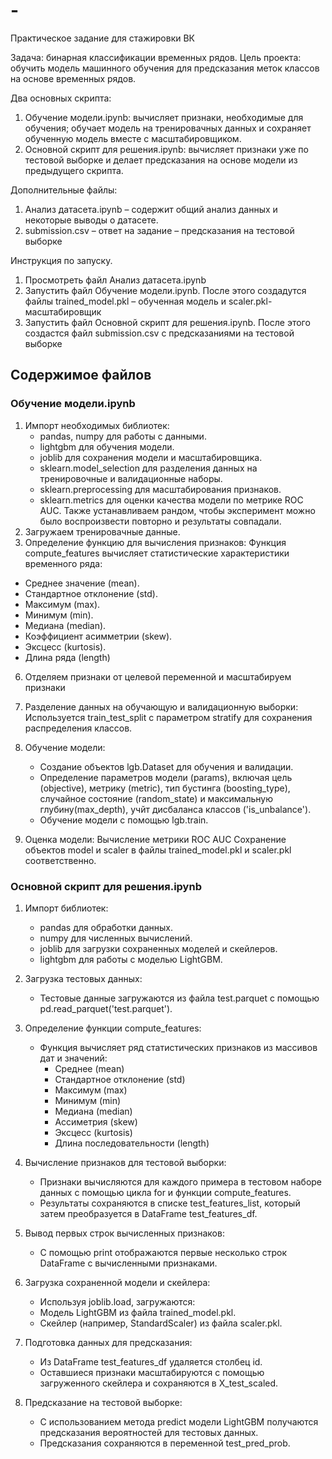 # -
Практическое задание для стажировки ВК

Задача: бинарная классификации временных рядов.
Цель проекта: обучить модель машинного обучения для предсказания меток классов на основе временных рядов.

Два основных скрипта:
1. Обучение модели.ipynb:  вычисляет признаки, необходимые для обучения; обучает модель на тренировачных данных и сохраняет обученную модель вместе с масштабировщиком.
2. Основной скрипт для решения.ipynb: вычисляет признаки уже по тестовой выборке и делает предсказания на основе модели из предыдущего скрипта.

Дополнительные файлы:
1.	Анализ датасета.ipynb – содержит общий анализ данных и некоторые выводы о датасете.
2.	submission.csv – ответ на задание – предсказания на тестовой выборке

Инструкция по запуску.
1.	Просмотреть файл Анализ датасета.ipynb
2.	Запустить файл Обучение модели.ipynb. После этого создадутся файлы trained_model.pkl – обученная модель и scaler.pkl-масштабировщик
3.	Запустить файл Основной скрипт для решения.ipynb. После этого создастся файл submission.csv с предсказаниями на тестовой выборке 


## Содержимое файлов

### Обучение модели.ipynb

1. Импорт необходимых библиотек:
   - pandas, numpy для работы с данными.
   - lightgbm для обучения модели.
   - joblib для сохранения модели и масштабировщика.
   - sklearn.model_selection для разделения данных на тренировочные и валидационные наборы.
   - sklearn.preprocessing для масштабирования признаков.
   - sklearn.metrics для оценки качества модели по метрике ROC AUC.
Также устанавливаем рандом, чтобы эксперимент можно было воспроизвести повторно и результаты совпадали.
3.	Загружаем тренировачные данные.
4.	Определение функцию для вычисления признаков:
 Функция compute_features вычисляет статистические характеристики временного ряда:
   - Среднее значение (mean).
   - Стандартное отклонение (std).
   - Максимум (max).
   - Минимум (min).
   - Медиана (median).
   - Коэффициент асимметрии (skew).
   - Эксцесс (kurtosis).
   - Длина ряда (length)
6.	Отделяем признаки от целевой переменной и масштабируем признаки
7.	Разделение данных на обучающую и валидационную выборки:
Используется train_test_split с параметром stratify для сохранения распределения классов.
8. Обучение модели:
   - Создание объектов lgb.Dataset для обучения и валидации.
   - Определение параметров модели (params), включая цель (objective), метрику (metric), тип бустинга (boosting_type), случайное состояние (random_state) и максимальную глубину(max_depth), учйт дисбаланса классов ('is_unbalance').
   - Обучение модели с помощью lgb.train.

8.	Оценка модели: Вычисление метрики ROC AUC
Сохранение объектов model и scaler в файлы trained_model.pkl и scaler.pkl соответственно.


### Основной скрипт для решения.ipynb

1. Импорт библиотек:
   - pandas для обработки данных.
   - numpy для численных вычислений.
   - joblib для загрузки сохраненных моделей и скейлеров.
   - lightgbm для работы с моделью LightGBM.

2. Загрузка тестовых данных:
   - Тестовые данные загружаются из файла test.parquet с помощью pd.read_parquet('test.parquet').

3. Определение функции compute_features:
   - Функция вычисляет ряд статистических признаков из массивов дат и значений:
     - Среднее (mean)
     - Стандартное отклонение (std)
     - Максимум (max)
     - Минимум (min)
     - Медиана (median)
     - Ассиметрия (skew)
     - Эксцесс (kurtosis)
     - Длина последовательности (length)

4. Вычисление признаков для тестовой выборки:
   - Признаки вычисляются для каждого примера в тестовом наборе данных с помощью цикла for и функции compute_features.
   - Результаты сохраняются в списке test_features_list, который затем преобразуется в DataFrame test_features_df.

5. Вывод первых строк вычисленных признаков:
   - С помощью print отображаются первые несколько строк DataFrame с вычисленными признаками.

6. Загрузка сохраненной модели и скейлера:
   - Используя joblib.load, загружаются:
   - Модель LightGBM из файла trained_model.pkl.
   - Скейлер (например, StandardScaler) из файла scaler.pkl.

7. Подготовка данных для предсказания:
   - Из DataFrame test_features_df удаляется столбец id.
   - Оставшиеся признаки масштабируются с помощью загруженного скейлера и сохраняются в X_test_scaled.

8. Предсказание на тестовой выборке:
   - С использованием метода predict модели LightGBM получаются предсказания вероятностей для тестовых данных.
   - Предсказания сохраняются в переменной test_pred_prob.



